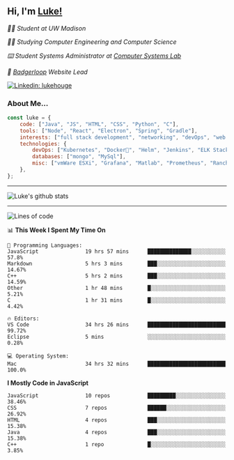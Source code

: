 <h2> Hi, I'm <a href="https://www.lukehouge.com">Luke!</a></h2>

<p><em>👨‍🎓 Student at UW Madison</em></p>
<p><em>🧑‍💻 Studying Computer Engineering and Computer Science</em></p>
<p><em>⌨️ Student Systems Administrator at <a href="https://csl.cs.wisc.edu/">Computer Systems Lab</a></em></p>
<p><em>🚆  <a href="https://badgerloop.com">Badgerloop</a> Website Lead</em></p>


[![Linkedin: lukehouge](https://img.shields.io/badge/-lukehouge-blue?style=flat-square&logo=Linkedin&logoColor=white&link=https://www.linkedin.com/in/lukehouge/)](https://www.linkedin.com/in/lukehouge/)

### About Me...  

```javascript
const luke = {
    code: ["Java", "JS", "HTML", "CSS", "Python", "C"],
    tools: ["Node", "React", "Electron", "Spring", "Gradle"],
    interests: ["full stack development", "networking", "devOps", "web dev", "photography"],
    technologies: {
        devOps: ["Kubernetes", "Docker🐳", "Helm", "Jenkins", "ELK Stack"],
        databases: ["mongo", "MySql"],
        misc: ["vmWare ESXi", "Grafana", "Matlab", "Prometheus", "Rancher", "Cisco"]
    },
};
```
---

![Luke's github stats](https://github-readme-stats.vercel.app/api?username=lukehouge&show_icons=true&theme=dracula)

---

<!--START_SECTION:waka-->
![Lines of code](https://img.shields.io/badge/From%20Hello%20World%20I%27ve%20Written-377621%20lines%20of%20code-blue)

📊 **This Week I Spent My Time On** 

```text
💬 Programming Languages: 
JavaScript               19 hrs 57 mins      ██████████████░░░░░░░░░░░   57.8% 
Markdown                 5 hrs 3 mins        ███░░░░░░░░░░░░░░░░░░░░░░   14.67% 
C++                      5 hrs 2 mins        ███░░░░░░░░░░░░░░░░░░░░░░   14.59% 
Other                    1 hr 48 mins        █░░░░░░░░░░░░░░░░░░░░░░░░   5.21% 
C                        1 hr 31 mins        █░░░░░░░░░░░░░░░░░░░░░░░░   4.42%

🔥 Editors: 
VS Code                  34 hrs 26 mins      █████████████████████████   99.72% 
Eclipse                  5 mins              ░░░░░░░░░░░░░░░░░░░░░░░░░   0.28%

💻 Operating System: 
Mac                      34 hrs 32 mins      █████████████████████████   100.0%

```

**I Mostly Code in JavaScript** 

```text
JavaScript               10 repos            █████████░░░░░░░░░░░░░░░░   38.46% 
CSS                      7 repos             ██████░░░░░░░░░░░░░░░░░░░   26.92% 
HTML                     4 repos             ███░░░░░░░░░░░░░░░░░░░░░░   15.38% 
Java                     4 repos             ███░░░░░░░░░░░░░░░░░░░░░░   15.38% 
C++                      1 repo              █░░░░░░░░░░░░░░░░░░░░░░░░   3.85%

```



<!--END_SECTION:waka-->
